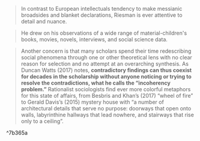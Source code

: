 > In contrast to European intellectuals tendency to make messianic broadsides and blanket declarations, Riesman is ever attentive to detail and nuance.

> He drew on his observations of a wide range of material-children's books, movies, novels, interviews, and social science data.

> Another concern is that many scholars spend their time redescribing social phenomena through one or other theoretical lens with no clear reason for selection and no attempt at an overarching synthesis. As Duncan Watts (2017) notes, **contradictory findings can thus coexist for decades in the scholarship without anyone noticing or trying to resolve the contradictions, what he calls the “incoherency problem.”** Rationalist sociologists find ever more colorful metaphors for this state of affairs, from Besbris and Khan’s (2017) “wheel of fire” to Gerald Davis’s (2015) mystery house with “a number of architectural details that serve no purpose: doorways that open onto walls, labyrinthine hallways that lead nowhere, and stairways that rise only to a ceiling”.

^7b365a
